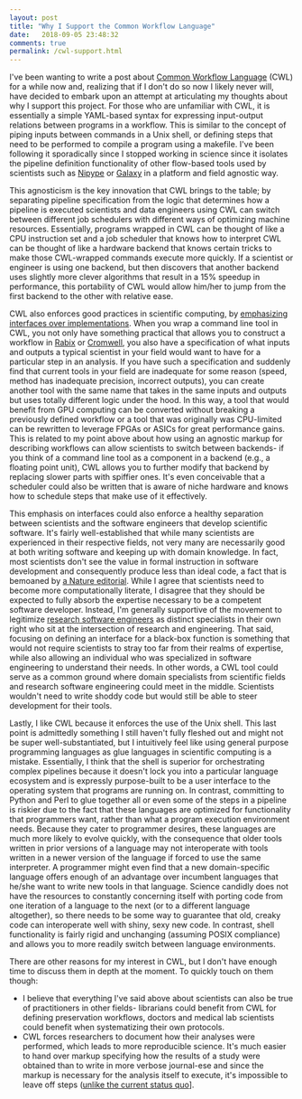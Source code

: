 ```yaml
---
layout: post
title: "Why I Support the Common Workflow Language"
date:   2018-09-05 23:48:32
comments: true
permalink: /cwl-support.html
---
```


I've been wanting to write a post about [Common Workflow Language](https://www.commonwl.org/) (CWL) for a while now and, realizing that if I don't do so now I likely never will, have decided to embark upon an attempt at articulating my thoughts about why I support this project.  For those who are unfamiliar with CWL, it is essentially a simple YAML-based syntax for expressing input-output relations between programs in a workflow.  This is similar to the concept of piping inputs between commands in a Unix shell, or defining steps that need to be performed to compile a program using a makefile.  I've been following it sporadically since I stopped working in science since it isolates the pipeline definition functionality of other flow-based tools used by scientists such as [Nipype](https://nipype.readthedocs.io/en/latest/) or [Galaxy](https://usegalaxy.org/) in a platform and field agnostic way.

This agnosticism is the key innovation that CWL brings to the table; by separating pipeline specification from the logic that determines how a pipeline is executed scientists and data engineers using CWL can switch between different job schedulers with different ways of optimizing machine resources.  Essentially, programs wrapped in CWL can be thought of like a CPU instruction set and a job scheduler that knows how to interpret CWL can be thought of like a hardware backend that knows certain tricks to make those CWL-wrapped commands execute more quickly.  If a scientist or engineer is using one backend, but then discovers that another backend uses slightly more clever algorithms that result in a 15% speedup in performance, this portability of CWL would allow him/her to jump from the first backend to the other with relative ease.  

CWL also enforces good practices in scientific computing, by [emphasizing interfaces over implementations](https://joshldavis.com/2013/07/01/program-to-an-interface-fool/).  When you wrap a command line tool in CWL, you not only have something practical that allows you to construct a workflow in [Rabix](http://rabix.io/) or [Cromwell](https://cromwell.readthedocs.io/en/stable/LanguageSupport/), you also have a specification of what inputs and outputs a typical scientist in your field would want to have for a particular step in an analysis.  If you have such a specification and suddenly find that current tools in your field are inadequate for some reason (speed, method has inadequate precision, incorrect outputs), you can create another tool with the same name that takes in the same inputs and outputs but uses totally different logic under the hood.  In this way, a tool that would benefit from GPU computing can be converted without breaking a previously defined workflow or a tool that was originally was CPU-limited can be rewritten to leverage FPGAs or ASICs for great performance gains.  This is related to my point above about how using an agnostic markup for describing workflows can allow scientists to switch between backends- if you think of a command line tool as a component in a backend (e.g., a floating point unit), CWL allows you to further modify that backend by replacing slower parts with spiffier ones.  It's even conceivable that a scheduler could also be written that is aware of niche hardware and knows how to schedule steps that make use of it effectively.

This emphasis on interfaces could also enforce a healthy separation between scientists and the software engineers that develop scientific software.  It's fairly well-established that while many scientists are experienced in their respective fields, not very many are necessarily good at both writing software and keeping up with domain knowledge.  In fact, most scientists don't see the value in formal instruction in software development and consequently produce less than ideal code, a fact that is bemoaned by [a Nature editorial](https://www.nature.com/news/2010/101013/full/467775a.html).  While I agree that scientists need to become more computationally literate, I disagree that they should be expected to fully absorb the expertise necessary to be a competent software developer.  Instead, I'm generally supportive of the movement to legitimize [research software engineers](https://rse.ac.uk/who/) as distinct specialists in their own right who sit at the intersection of research and engineering.  That said, focusing on defining an interface for a black-box function is something that would not require scientists to stray too far from their realms of expertise, while also allowing an individual who was specialized in software engineering to understand their needs.  In other words, a CWL tool could serve as a common ground where domain specialists from scientific fields and research software engineering could meet in the middle.  Scientists wouldn't need to write shoddy code but would still be able to steer development for their tools.

Lastly, I like CWL because it enforces the use of the Unix shell.  This last point is admittedly something I still haven't fully fleshed out and might not be super well-substantiated, but I intuitively feel like using general purpose programming languages as glue languages in scientific computing is a mistake.  Essentially, I think that the shell is superior for orchestrating complex pipelines because it doesn't lock you into a particular language ecosystem and is expressly purpose-built to be a user interface to the operating system that programs are running on.  In contrast, committing to Python and Perl to glue together all or even some of the steps in a pipeline is riskier due to the fact that these languages are optimized for functionality that programmers want, rather than what a program execution environment needs.  Because they cater to programmer desires, these languages are much more likely to evolve quickly, with the consequence that older tools written in prior versions of a language may not interoperate with tools written in a newer version of the language if forced to use the same interpreter.  A programmer might even find that a new domain-specific language offers enough of an advantage over incumbent languages that he/she want to write new tools in that language.  Science candidly does not have the resources to constantly concerning itself with porting code from one iteration of a language to the next (or to a different language altogether), so there needs to be some way to guarantee that old, creaky code can interoperate well with shiny, sexy new code.  In contrast, shell functionality is fairly rigid and unchanging (assuming POSIX compliance) and allows you to more readily switch between language environments.

There are other reasons for my interest in CWL, but I don't have enough time to discuss them in depth at the moment.  To quickly touch on them though:

* I believe that everything I've said above about scientists can also be true of practitioners in other fields- librarians could benefit from CWL for defining preservation workflows, doctors and medical lab scientists could benefit when systematizing their own protocols.
* CWL forces researchers to document how their analyses were performed, which leads to more reproducible science.  It's much easier to hand over markup specifying how the results of a study were obtained than to write in more verbose journal-ese and since the markup is necessary for the analysis itself to execute, it's impossible to leave off steps ([unlike the current status quo](https://www.ncbi.nlm.nih.gov/pubmed/22796459)].
